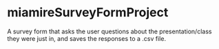 # miamireSurveyFormProject

A survey form that asks the user questions about the presentation/class they were just in, and saves the responses to a .csv file.
